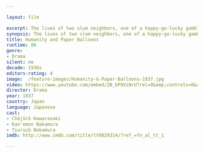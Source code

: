 ```yaml
---

layout: film

excerpt: The lives of two slum neighbors, one of a happy-go-lucky gambler and the other of a poor ronin, converge when the two get involved in the affairs of a powerful samurai official and his gangsters.
synopsis: The lives of two slum neighbors, one of a happy-go-lucky gambler and the other of a poor ronin, converge when the two get involved in the affairs of a powerful samurai official and his gangsters.
title: Humanity and Paper Balloons
runtime: 86
genre:
- Drama 
silent: no
decade: 1930s
editors-rating: 4
image:  /feature-images/Humanity-&-Paper-Balloons-1937.jpg
video: https://www.youtube.com/embed/2B_bP9ViNrU?rel=0&amp;controls=0&amp;showinfo=0
director: Drama  
year: 1937
country: Japan
language: Japanese
cast:
- Chôjûrô Kawarasaki
- Kan'emon Nakamura
- Tsuruzô Nakamura
imdb: http://www.imdb.com/title/tt0029314/?ref_=fn_al_tt_1

--- 
```



